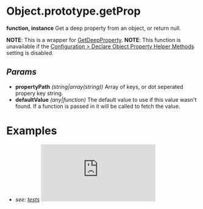 # Object.prototype.getProp
**function, instance**
Get a deep property from an object, or return null.

**NOTE**: This is a wrapper for [GetDeepProperty](../Static%20Api%20Methods/GetDeepProperty.md).
**NOTE**: This function is unavailable if the [Configuration > Declare Object Property Helper Methods](../../../../Configuration.md) setting is disabled.
## *Params*
- **propertyPath** *(string|array(string))* Array of keys, or dot seperated propery key string.
- **defaultValue** *(any|function)* The default value to use if this value wasn't found. If a function is passed in it will be called to fetch the value.
# Examples
- *see: [tests](https://github.com/Meep-Tech/obsidian-metadata-api-plugin/blob/master/tests/function%20Object.prototype.getProp/test.md)*
![test](https://github.com/Meep-Tech/obsidian-metadata-api-plugin/blob/master/tests/function%20Object.prototype.getProp/test.md)